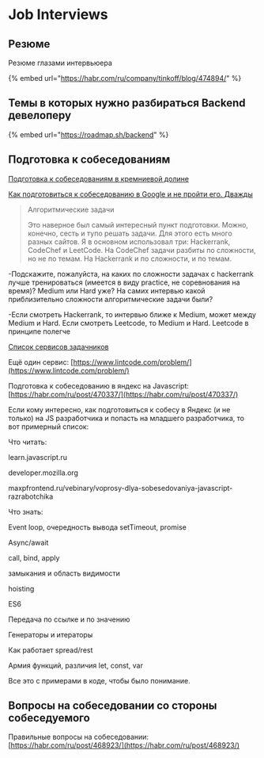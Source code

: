 # Job Interviews

## Резюме

Резюме глазами интервьюера

{% embed url="https://habr.com/ru/company/tinkoff/blog/474894/" %}

## Темы в которых нужно разбираться Backend девелоперу

{% embed url="https://roadmap.sh/backend" %}



## Подготовка к собеседованиям

[Подготовка к собеседованиям в кремниевой долине](https://habrahabr.ru/company/edison/blog/344018/)

[Как подготовиться к собеседованию в Google и не пройти его. Дважды](https://habr.com/ru/post/419945/)

> Алгоритмические задачи
>
> Это наверное был самый интересный пункт подготовки. Можно, конечно, сесть и тупо решать задачи. Для этого есть много разных сайтов. Я в основном использовал три: Hackerrank, CodeChef и LeetCode. На CodeChef задачи разбиты по сложности, но не по темам. На Hackerrank и по сложности, и по темам.

-Подскажите, пожалуйста, на каких по сложности задачах с hackerrank лучше тренироваться \(имеется в виду practice, не соревнования на время\)? Medium или Hard уже? На самих интервью какой приблизительно сложности алгоритмические задачи были?

-Если смотреть Hackerrank, то интервью ближе к Medium, может между Medium и Hard. Если смотреть Leetcode, то Medium и Hard. Leetcode в принципе полегче

[Список сервисов задачников](https://habr.com/ru/company/hexlet/blog/434786/)

Ещё один сервис: [https://www.lintcode.com/problem/](https://www.lintcode.com/problem/)

Подготовка к собеседованию в яндекс на Javascript: [https://habr.com/ru/post/470337/](https://habr.com/ru/post/470337/)

Если кому интересно, как подготовиться к собесу в Яндекс \(и не только\) на JS разработчика и попасть на младшего разработчика, то вот примерный список:

Что читать:

learn.javascript.ru

developer.mozilla.org

maxpfrontend.ru/vebinary/voprosy-dlya-sobesedovaniya-javascript-razrabotchika

Что знать:

Event loop, очередность вывода setTimeout, promise

Async/await

call, bind, apply

замыкания и область видимости

hoisting

ES6

Передача по ссылке и по значению

Генераторы и итераторы

Как работает spread/rest

Армия функций, различия let, const, var

Все это с примерами в коде, чтобы было понимание.

## Вопросы на собеседовании со стороны собеседуемого

Правильные вопросы на собеседовании: [https://habr.com/ru/post/468923/](https://habr.com/ru/post/468923/)


